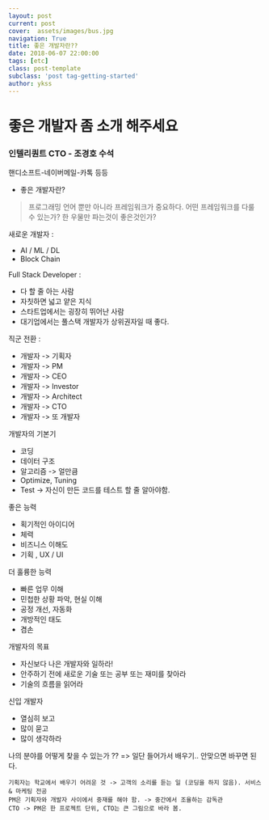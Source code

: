 ```yaml
---
layout: post
current: post
cover:  assets/images/bus.jpg
navigation: True
title: 좋은 개발자란??
date: 2018-06-07 22:00:00
tags: [etc]
class: post-template
subclass: 'post tag-getting-started'
author: ykss
---
```


# 좋은 개발자 좀 소개 해주세요
### 인텔리퀀트 CTO - 조경호 수석

핸디소프트-네이버메일-카톡 등등

* 좋은 개발자란?
> 프로그래밍 언어 뿐만 아니라 프레임워크가 중요하다.
> 어떤 프레임워크를 다룰 수 있는가?
> 한 우물만 파는것이 좋은것인가?

새로운 개발자 :
* AI / ML / DL
* Block Chain

Full Stack Developer :
* 다 할 줄 아는 사람
* 자칫하면 넓고 얕은 지식
* 스타트업에서는 굉장히 뛰어난 사람
* 대기업에서는 풀스택 개발자가 상위권자일 때 좋다.

직군 전환 :
* 개발자 -> 기획자
* 개발자 -> PM
* 개발자 -> CEO
* 개발자 -> Investor
* 개발자 -> Architect
* 개발자 -> CTO
* 개발자 -> 또 개발자

개발자의 기본기
* 코딩
* 데이터 구조
* 알고리즘 -> 얼만큼
* Optimize, Tuning
* Test -> 자신이 만든 코드를 테스트 할 줄 알아야함.

좋은 능력
* 획기적인 아이디어
* 체력
* 비즈니스 이해도
* 기획 , UX / UI

더 훌륭한 능력
* 빠른 업무 이해
* 민첩한 상황 파악, 현실 이해
* 공정 개선, 자동화
* 개방적인 태도
* 겸손

개발자의 목표
* 자신보다 나은 개발자와 일하라!
* 안주하기 전에 새로운 기술 또는 공부 또는 재미를 찾아라
* 기술의 흐름을 읽어라

신입 개발자
* 열심히 보고
* 많이 묻고
* 많이 생각하라

나의 분야를 어떻게 찾을 수 있는가 ??
=> 일단 들어가서 배우기.. 안맞으면 바꾸면 된다.


```
기획자는 학교에서 배우기 어려운 것 -> 고객의 소리를 듣는 일 (코딩을 하지 않음). 서비스 & 마케팅 전공
PM은 기획자와 개발자 사이에서 중재를 해야 함. -> 중간에서 조율하는 감독관
CTO -> PM은 한 프로젝트 단위, CTO는 큰 그림으로 바라 봄.
```